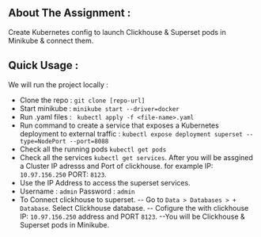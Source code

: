 
## About The Assignment : 
Create Kubernetes config to launch Clickhouse & Superset pods in Minikube & connect them.

## Quick Usage :
We will run the project locally :
  - Clone the repo : ```git clone [repo-url]```
  - Start minikube : ```minikube start --driver=docker```
  - Run .yaml files : ``` kubectl apply -f <file-name>.yaml```
  - Run command to create a service that exposes a Kubernetes deployment to external traffic : ```kubectl expose deployment superset --type=NodePort --port=8088```
  - Check all the running pods ```kubectl get pods```
  - Check all the services ```kubectl get services```. After you will be assgined a Cluster IP adresss and Port of clickhouse. for example IP: ```10.97.156.250``` PORT: `8123`.
  - Use the IP Address to access the superset services.
  - Username : ```admin``` Password : ```admin```
  - To Connect clickhouse to superset.
  -- Go to ```Data > Databases > + Database```. Select Clickhouse database.
-- Cofigure the with clickhouse IP: `10.97.156.250` address and PORT `8123`.
--You will be Clickhouse & Superset pods in Minikube.
